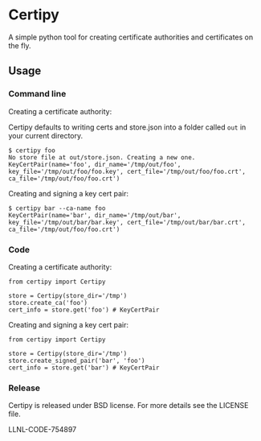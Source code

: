 # Certipy

A simple python tool for creating certificate authorities and certificates on the fly.

## Usage

### Command line

Creating a certificate authority:

Certipy defaults to writing certs and store.json into a folder called `out` in your current directory.

```
$ certipy foo
No store file at out/store.json. Creating a new one.
KeyCertPair(name='foo', dir_name='/tmp/out/foo', key_file='/tmp/out/foo/foo.key', cert_file='/tmp/out/foo/foo.crt', ca_file='/tmp/out/foo/foo.crt')
```

Creating and signing a key cert pair:
```
$ certipy bar --ca-name foo
KeyCertPair(name='bar', dir_name='/tmp/out/bar', key_file='/tmp/out/bar/bar.key', cert_file='/tmp/out/bar/bar.crt', ca_file='/tmp/out/foo/foo.crt')
```

### Code

Creating a certificate authority:

```
from certipy import Certipy

store = Certipy(store_dir='/tmp')
store.create_ca('foo')
cert_info = store.get('foo') # KeyCertPair
```

Creating and signing a key cert pair:

```
from certipy import Certipy

store = Certipy(store_dir='/tmp')
store.create_signed_pair('bar', 'foo')
cert_info = store.get('bar') # KeyCertPair
```

### Release

Certipy is released under BSD license. For more details see the LICENSE file.

LLNL-CODE-754897
